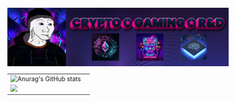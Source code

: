 ![](imgs/p.png)

| | | 
| -- | -- |
|![Anurag's GitHub stats](https://github-readme-stats.vercel.app/api?username=morektz&show_icons=true&theme=radical)
|![](https://komarev.com/ghpvc/?username=your-github-username&color=blueviolet)  | 